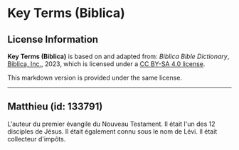# Key Terms (Biblica)

## License Information

**Key Terms (Biblica)** is based on and adapted from: _Biblica Bible Dictionary_, [Biblica, Inc.](https://www.biblica.com/), 2023, which is licensed under a [CC BY-SA 4.0 license](https://creativecommons.org/licenses/by-sa/4.0/legalcode.en).

This markdown version is provided under the same license.



--------------------------------

## Matthieu (id: 133791)

L'auteur du premier évangile du Nouveau Testament. Il était l'un des 12 disciples de Jésus. Il était également connu sous le nom de Lévi. Il était collecteur d'impôts.



